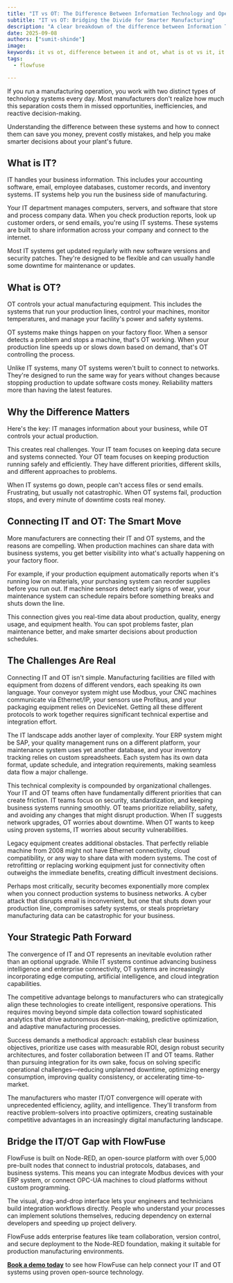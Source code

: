 ```yaml
---
title: "IT vs OT: The Difference Between Information Technology and Operational Technology"
subtitle: "IT vs OT: Bridging the Divide for Smarter Manufacturing"
description: "A clear breakdown of the difference between Information Technology (IT) and Operational Technology (OT) and why connecting them is the key to creating a more efficient, intelligent, and profitable manufacturing"
date: 2025-09-08
authors: ["sumit-shinde"]
image:
keywords: it vs ot, difference between it and ot, what is ot vs it, it versus ot, it vs ot definition, it vs ot meaning, difference between ot and it, what is the difference between it and ot, it vs ot systems, what is it vs ot, what's the difference between it and ot, what is difference between it and ot, what is the difference between ot and it
tags:
  - flowfuse

---
```


If you run a manufacturing operation, you work with two distinct types of technology systems every day. Most manufacturers don't realize how much this separation costs them in missed opportunities, inefficiencies, and reactive decision-making.

<!--more-->

Understanding the difference between these systems and how to connect them can save you money, prevent costly mistakes, and help you make smarter decisions about your plant's future.

## What is IT?

IT handles your business information. This includes your accounting software, email, employee databases, customer records, and inventory systems. IT systems help you run the business side of manufacturing.

Your IT department manages computers, servers, and software that store and process company data. When you check production reports, look up customer orders, or send emails, you're using IT systems. These systems are built to share information across your company and connect to the internet.

Most IT systems get updated regularly with new software versions and security patches. They're designed to be flexible and can usually handle some downtime for maintenance or updates.

## What is OT?

OT controls your actual manufacturing equipment. This includes the systems that run your production lines, control your machines, monitor temperatures, and manage your facility's power and safety systems.

OT systems make things happen on your factory floor. When a sensor detects a problem and stops a machine, that's OT working. When your production line speeds up or slows down based on demand, that's OT controlling the process.

Unlike IT systems, many OT systems weren't built to connect to networks. They're designed to run the same way for years without changes because stopping production to update software costs money. Reliability matters more than having the latest features.

## Why the Difference Matters

Here's the key: IT manages information about your business, while OT controls your actual production.

This creates real challenges. Your IT team focuses on keeping data secure and systems connected. Your OT team focuses on keeping production running safely and efficiently. They have different priorities, different skills, and different approaches to problems.

When IT systems go down, people can't access files or send emails. Frustrating, but usually not catastrophic. When OT systems fail, production stops, and every minute of downtime costs real money.

## Connecting IT and OT: The Smart Move

More manufacturers are connecting their IT and OT systems, and the reasons are compelling. When production machines can share data with business systems, you get better visibility into what's actually happening on your factory floor.

For example, if your production equipment automatically reports when it's running low on materials, your purchasing system can reorder supplies before you run out. If machine sensors detect early signs of wear, your maintenance system can schedule repairs before something breaks and shuts down the line.

This connection gives you real-time data about production, quality, energy usage, and equipment health. You can spot problems faster, plan maintenance better, and make smarter decisions about production schedules.

## The Challenges Are Real

Connecting IT and OT isn't simple. Manufacturing facilities are filled with equipment from dozens of different vendors, each speaking its own language. Your conveyor system might use Modbus, your CNC machines communicate via Ethernet/IP, your sensors use Profibus, and your packaging equipment relies on DeviceNet. Getting all these different protocols to work together requires significant technical expertise and integration effort.

The IT landscape adds another layer of complexity. Your ERP system might be SAP, your quality management runs on a different platform, your maintenance system uses yet another database, and your inventory tracking relies on custom spreadsheets. Each system has its own data format, update schedule, and integration requirements, making seamless data flow a major challenge.

This technical complexity is compounded by organizational challenges. Your IT and OT teams often have fundamentally different priorities that can create friction. IT teams focus on security, standardization, and keeping business systems running smoothly. OT teams prioritize reliability, safety, and avoiding any changes that might disrupt production. When IT suggests network upgrades, OT worries about downtime. When OT wants to keep using proven systems, IT worries about security vulnerabilities.

Legacy equipment creates additional obstacles. That perfectly reliable machine from 2008 might not have Ethernet connectivity, cloud compatibility, or any way to share data with modern systems. The cost of retrofitting or replacing working equipment just for connectivity often outweighs the immediate benefits, creating difficult investment decisions.

Perhaps most critically, security becomes exponentially more complex when you connect production systems to business networks. A cyber attack that disrupts email is inconvenient, but one that shuts down your production line, compromises safety systems, or steals proprietary manufacturing data can be catastrophic for your business.

## Your Strategic Path Forward

The convergence of IT and OT represents an inevitable evolution rather than an optional upgrade. While IT systems continue advancing business intelligence and enterprise connectivity, OT systems are increasingly incorporating edge computing, artificial intelligence, and cloud integration capabilities.

The competitive advantage belongs to manufacturers who can strategically align these technologies to create intelligent, responsive operations. This requires moving beyond simple data collection toward sophisticated analytics that drive autonomous decision-making, predictive optimization, and adaptive manufacturing processes.

Success demands a methodical approach: establish clear business objectives, prioritize use cases with measurable ROI, design robust security architectures, and foster collaboration between IT and OT teams. Rather than pursuing integration for its own sake, focus on solving specific operational challenges—reducing unplanned downtime, optimizing energy consumption, improving quality consistency, or accelerating time-to-market.

The manufacturers who master IT/OT convergence will operate with unprecedented efficiency, agility, and intelligence. They'll transform from reactive problem-solvers into proactive optimizers, creating sustainable competitive advantages in an increasingly digital manufacturing landscape.

## Bridge the IT/OT Gap with FlowFuse

FlowFuse is built on Node-RED, an open-source platform with over 5,000 pre-built nodes that connect to industrial protocols, databases, and business systems. This means you can integrate Modbus devices with your ERP system, or connect OPC-UA machines to cloud platforms without custom programming.

The visual, drag-and-drop interface lets your engineers and technicians build integration workflows directly. People who understand your processes can implement solutions themselves, reducing dependency on external developers and speeding up project delivery.

FlowFuse adds enterprise features like team collaboration, version control, and secure deployment to the Node-RED foundation, making it suitable for production manufacturing environments.

**[Book a demo today](https://www.google.com/search?q=/book-demo/)** to see how FlowFuse can help connect your IT and OT systems using proven open-source technology.
